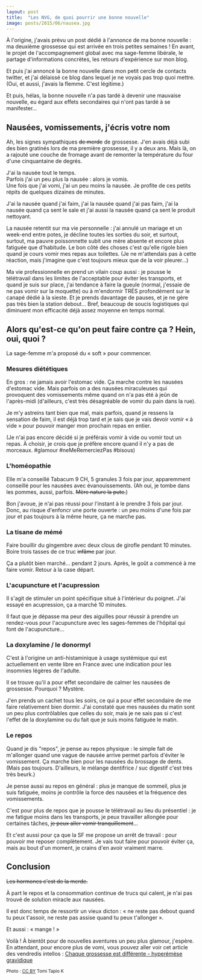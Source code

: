 ```yaml
---
layout: post
title:  "Les NVG, de quoi pourrir une bonne nouvelle"
image: posts/2015/06/nausea.jpg
---
```


<p class="intro"><span class="dropcap">À</span> l'origine, j'avais prévu un post dédié à l'annonce de ma bonne nouvelle : ma deuxième grossesse qui est arrivée en trois petites semaines ! En avant, le projet de l'accompagnement global avec ma sage-femme libérale, le partage d'informations concrètes, les retours d'expérience sur mon blog.</p>

Et puis j'ai annoncé la bonne nouvelle dans mon petit cercle de contacts twitter, et j'ai délaissé ce blog dans lequel je ne voyais pas trop quoi mettre. (Oui, et aussi, j'avais la flemme. C'est légitime.)

Et puis, hélas, la bonne nouvelle n'a pas tardé à devenir une mauvaise nouvelle, eu égard aux effets secondaires qui n'ont pas tardé à se manifester…


## Nausées, vomissements, j'écris votre nom

Ah, les signes sympathiques <del>de merde</del> de grossesse. J'en avais déjà subi des bien gratinés lors de ma première grossesse, il y a deux ans. Mais là, on a rajouté une couche de fromage avant de remonter la température du four d'une cinquantaine de degrés.

J'ai la nausée tout le temps.  
Parfois j'ai un peu plus la nausée : alors je vomis.  
Une fois que j'ai vomi, j'ai un peu moins la nausée. Je profite de ces petits répits de quelques dizaines de minutes.

J'ai la nausée quand j'ai faim, j'ai la nausée quand j'ai pas faim, j'ai la nausée quand ça sent le sale et j'ai aussi la nausée quand ça sent le produit nettoyant.

La nausée retentit sur ma vie personnelle : j'ai annulé un mariage et un week-end entre potes, je décline toutes les sorties du soir, et surtout, surtout, ma pauvre poissonnette subit une mère absente et encore plus fatiguée que d'habitude. Le bon côté des choses c'est qu'elle rigole bien quand je cours vomir mes repas aux toilettes. (Je ne m'attendais pas à cette réaction, mais j'imagine que c'est toujours mieux que de la voir pleurer…)

Ma vie professionnelle en prend un vilain coup aussi : je pousse le télétravail dans les limites de l'acceptable pour éviter les transports, et quand je suis sur place, j'ai tendance à faire la gueule (normal, j'essaie de ne pas vomir sur la moquette) ou à m'endormir TRÈS profondément sur le canapé dédié à la sieste. Et je prends davantage de pauses, et je ne gère pas très bien la station debout… Bref, beaucoup de soucis logistiques qui diminuent mon efficacité déjà assez moyenne en temps normal.

## Alors qu'est-ce qu'on peut faire contre ça ? Hein, oui, quoi ?

La sage-femme m'a proposé du « soft » pour commencer.

### Mesures diététiques

En gros : ne jamais avoir l'estomac vide. Ça marche contre les nausées d'estomac vide. Mais parfois on a des nausées miraculeuses qui provoquent des vomissements même quand on n'a pas été à jeûn de l'après-midi (d'ailleurs, c'est très désagréable de vomir du pain dans la rue).

Je m'y astreins tant bien que mal, mais parfois, quand je ressens la sensation de faim, il est déjà trop tard et je sais que je vais devoir vomir « à vide » pour pouvoir manger mon prochain repas en entier.

(Je n'ai pas encore décidé si je préférais vomir à vide ou vomir tout un repas. À choisir, je crois que je préfère encore quand il n'y a pas de morceaux. #glamour #neMeRemerciezPas #bisous)

### L'homéopathie

Elle m'a conseillé Tabacum 9 CH, 5 granules 3 fois par jour, apparemment conseillé pour les nausées avec évanouissements. (Ah oui, je tombe dans les pommes, aussi, parfois. <del>Mère nature la pute.</del>)

Bon j'avoue, je n'ai pas réussi pour l'instant à le prendre 3 fois par jour. Donc, au risque d'enfoncr une porte ouverte : un peu moins d'une fois par jour et pas toujours à la même heure, ça ne marche pas.

### La tisane de mémé

Faire bouillir du gingembre avec deux clous de girofle pendant 10 minutes. Boire trois tasses de ce truc <del>infâme</del> par jour.

Ça a plutôt bien marché… pendant 2 jours. Après, le goût a commencé à me faire vomir. Retour à la case départ.

### L'acupuncture et l'acupression

Il s'agit de stimuler un point spécifique situé à l'intérieur du poignet. J'ai essayé en acupression, ça a marché 10 minutes.

Il faut que je dépasse ma peur des aiguilles pour réussir à prendre un rendez-vous pour l'acupuncture avec les sages-femmes de l'hôpital qui font de l'acupuncture…

### La doxylamine / le donormyl

C'est à l'origine un anti-histaminique à usage systémique qui est actuellement en vente libre en France avec une indication pour les insomnies légères de l'adulte.

Il se trouve qu'il a pour effet secondaire de calmer les nausées de grossesse. Pourquoi ? Mystère.

J'en prends un cachet tous les soirs, ce qui a pour effet secondaire de me faire relativement bien dormir. J'ai constaté que mes nausées du matin sont un peu plus contrôlables que celles du soir, mais je ne sais pas si c'est l'effet de la doxylamine ou du fait que je suis moins fatiguée le matin.

### Le repos

Quand je dis "repos", je pense au repos physique : le simple fait de m'allonger quand une vague de nausée arrive permet parfois d'éviter le vomissement. Ça marche bien pour les nausées du brossage de dents. (Mais pas toujours. D'ailleurs, le mélange dentifrice / suc digestif c'est très très beurk.)

Je pense aussi au repos en général : plus je manque de sommeil, plus je suis fatiguée, moins je contrôle la force des nausées et la fréquence des vomissements.

C'est pour plus de repos que je pousse le télétravail au lieu du présentiel : je me fatigue moins dans les transports, je peux travailler allongée pour certaines tâches, <del>je peux aller vomir tranquillement</del>…

Et c'est aussi pour ça que la SF me propose un arrêt de travail : pour pouvoir me reposer complètement. Je vais tout faire pour pouvoir éviter ça, mais au bout d'un moment, je crains d'en avoir vraiment marre.

## Conclusion

<p><del>Les hormones c'est de la merde.</del></p>

À part le repos et la consommation continue de trucs qui calent, je n'ai pas trouvé de solution miracle aux nausées.

Il est donc temps de ressortir un vieux dicton : « ne reste pas debout quand tu peux t'assoir, ne reste pas assise quand tu peux t'allonger ».

Et aussi : « mange ! »

Voilà ! À bientôt pour de nouvelles aventures un peu plus glamour, j'espère. En attendant, pour encore plus de vomi, vous pouvez aller voir cet article des vendredis intellos : [Chaque grossesse est différente - hyperémèse gravidique](http://lesvendredisintellos.com/2015/01/16/chaque-grossesse-est-differente-hyperemese-gravidique/)

<small class="credit">Photo : <a href="https://creativecommons.org/licenses/by/2.0/">CC BY</a> 
Tomi Tapio K
</small>